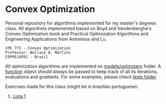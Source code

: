 # Convex Optimization

Personal repository for algorithms implemented for my master's degrees class. All algorithms implemented based on Boyd and Vandenberghe's Convex Optimization book and Practical Optimization
Algorithms and Engineering Applications from Antonious and Lu.

```
CPE 773 - Convex Optimization
Professor: Wallace A. Martins
COPPE/UFRJ - Brazil
```
All optimization algorithms are implemented on [models/optimizers](models/optimizers) folder. A [function](functions/functionObj.py) object should always be passed to keep track of all its iterations, evaluations and gradients.
For some examples, please check [tests folder](tests/)

Exercises made for this class (might be in brazilian portuguese):
1. [Lista 1](Exercises/Lista1/ExerciciosLista1.ipynb)
